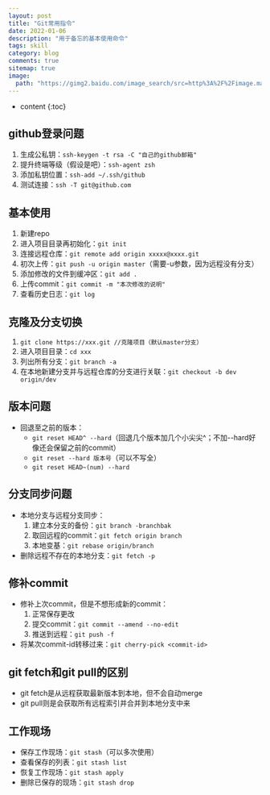 ```yaml
---
layout: post
title: "Git常用指令"
date: 2022-01-06
description: "用于备忘的基本使用命令"
tags: skill
category: blog
comments: true
sitemap: true
image:
  path: "https://gimg2.baidu.com/image_search/src=http%3A%2F%2Fimage.mamicode.com%2Finfo%2F202005%2F20200524133522897720.png&refer=http%3A%2F%2Fimage.mamicode.com&app=2002&size=f9999,10000&q=a80&n=0&g=0n&fmt=jpeg?sec=1644063578&t=298d4ec632eb53b1e22a8b7c5e2cee6f"
---
```

* content
{:toc}

## github登录问题

1. 生成公私钥：`ssh-keygen -t rsa -C "自己的github邮箱"`
2. 提升终端等级（假设是吧）：`ssh-agent zsh`
3. 添加私钥位置：`ssh-add ~/.ssh/github`
4. 测试连接：`ssh -T git@github.com`

## 基本使用

1. 新建repo
2. 进入项目目录再初始化：`git init`
3. 连接远程仓库：`git remote add origin xxxxx@xxxx.git`
4. 初次上传：`git push -u origin master`（需要-u参数，因为远程没有分支）
5. 添加修改的文件到缓冲区：`git add .`
6. 上传commit：`git commit -m "本次修改的说明"`
7. 查看历史日志：`git log`

## 克隆及分支切换

1. `git clone https://xxx.git //克隆项目（默认master分支）`
2. 进入项目目录：`cd xxx`
3. 列出所有分支：`git branch -a`
4. 在本地新建分支并与远程仓库的分支进行关联：`git checkout -b dev origin/dev`

## 版本问题

* 回退至之前的版本：
  * `git reset HEAD^ --hard`（回退几个版本加几个小尖尖^；不加--hard好像还会保留之前的commit）
  * `git reset --hard 版本号`（可以不写全）
  * `git reset HEAD~(num) --hard`

## 分支同步问题

* 本地分支与远程分支同步：
  1. 建立本分支的备份：`git branch -branchbak`
  2. 取回远程的commit：`git fetch origin branch`
  3. 本地变基：`git rebase origin/branch`
* 删除远程不存在的本地分支：`git fetch -p`

## 修补commit

* 修补上次commit，但是不想形成新的commit：
  1. 正常保存更改
  2. 提交commit：`git commit --amend --no-edit`
  3. 推送到远程：`git push -f`
* 将某次commit-id转移过来：`git cherry-pick <commit-id>`

## git fetch和git pull的区别

* git fetch是从远程获取最新版本到本地，但不会自动merge
* git pull则是会获取所有远程索引并合并到本地分支中来

## 工作现场

* 保存工作现场：`git stash`（可以多次使用）
* 查看保存的列表：`git stash list`
* 恢复工作现场：`git stash apply`
* 删除已保存的现场：`git stash drop`